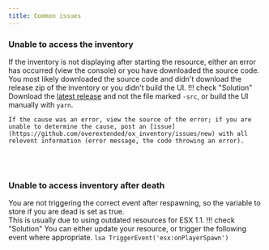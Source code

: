 ```yaml
---
title: Common issues
---
```


### Unable to access the inventory
If the inventory is not displaying after starting the resource, either an error has occurred (view the console) or you have downloaded the source code.
You most likely downloaded the source code and didn't download the release zip of the inventory or you didn't build the UI.
!!! check "Solution"
	Download the [latest release](https://github.com/overextended/ox_inventory/releases/latest) and not the file marked `-src`, or build the UI manually with `yarn`.

	If the cause was an error, view the source of the error; if you are unable to determine the cause, post an [issue](https://github.com/overextended/ox_inventory/issues/new) with all relevent information (error message, the code throwing an error).


<br><br>

### Unable to access inventory after death
You are not triggering the correct event after respawning, so the variable to store if you are dead is set as true.  
This is usually due to using outdated resources for ESX 1.1.
!!! check "Solution"
	You can either update your resource, or trigger the following event where appropriate.
	```lua
	TriggerEvent('esx:onPlayerSpawn')
	```
